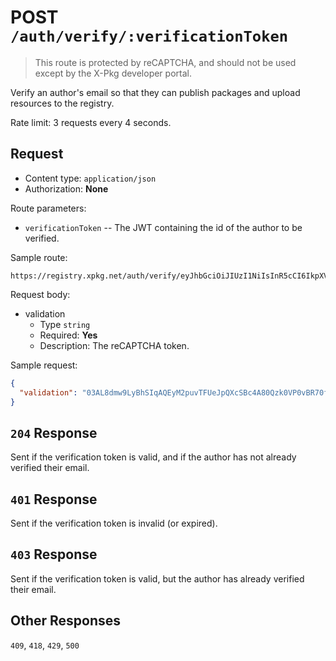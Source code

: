 # POST `/auth/verify/:verificationToken`

> This route is protected by reCAPTCHA, and should not be used except by the X-Pkg developer portal.

Verify an author's email so that they can publish packages and upload resources to the registry.

Rate limit: 3 requests every 4 seconds.

## Request

- Content type: `application/json`
- Authorization: **None**

Route parameters:

- `verificationToken` -- The JWT containing the id of the author to be verified.

Sample route:

```uri
https://registry.xpkg.net/auth/verify/eyJhbGciOiJIUzI1NiIsInR5cCI6IkpXVCJ9.eyJpZCI6IjdadkpmNFgtZTdybWZaV0oiLCJpYXQiOjE2ODc5MTY0MzEsImV4cCI6MTY4ODAwMjgzMX0.kdAcQ_HQF0eCTTLnvoBdR6QM9CVBLBJvwkeOdFUxhR8
```

Request body:

- validation
  - Type `string`
  - Required: **Yes**
  - Description: The reCAPTCHA token.

Sample request:

```json
{
  "validation": "03AL8dmw9LyBhSIqAQEyM2puvTFUeJpQXcSBc4A80Qzk0VP0vBR70fYcCFGxIpYigDu"
}
```

## `204` Response

Sent if the verification token is valid, and if the author has not already verified their email.

## `401` Response

Sent if the verification token is invalid (or expired).

## `403` Response

Sent if the verification token is valid, but the author has already verified their email.

## Other Responses

`409`, `418`, `429`, `500`